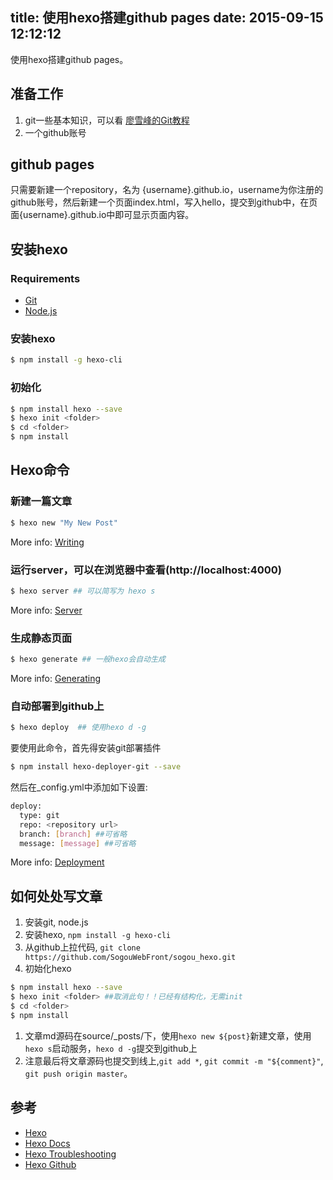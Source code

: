 title: 使用hexo搭建github pages 
date: 2015-09-15 12:12:12
---
使用hexo搭建github pages。
<!--more-->

## 准备工作 
1. git一些基本知识，可以看 [廖雪峰的Git教程](http://www.liaoxuefeng.com/wiki/0013739516305929606dd18361248578c67b8067c8c017b000)
1. 一个github账号

## github pages
只需要新建一个repository，名为 {username}.github.io，username为你注册的github账号，然后新建一个页面index.html，写入hello，提交到github中，在页面{username}.github.io中即可显示页面内容。 

## 安装hexo
### Requirements
* [Git](http://git-scm.com/)
* [Node.js](http://nodejs.org/)

### 安装hexo

``` bash
$ npm install -g hexo-cli
```

### 初始化

``` bash
$ npm install hexo --save
$ hexo init <folder>
$ cd <folder>
$ npm install
```

## Hexo命令

### 新建一篇文章

``` bash
$ hexo new "My New Post"
```

More info: [Writing](http://hexo.io/docs/writing.html)

### 运行server，可以在浏览器中查看(http://localhost:4000)

``` bash
$ hexo server ## 可以简写为 hexo s 
```

More info: [Server](http://hexo.io/docs/server.html)

### 生成静态页面

``` bash
$ hexo generate ## 一般hexo会自动生成
```

More info: [Generating](http://hexo.io/docs/generating.html)

### 自动部署到github上

``` bash
$ hexo deploy  ## 使用hexo d -g 
```

要使用此命令，首先得安装git部署插件

``` bash
$ npm install hexo-deployer-git --save
```

然后在_config.yml中添加如下设置:

``` bash
deploy:
  type: git
  repo: <repository url>
  branch: [branch] ##可省略
  message: [message] ##可省略
```

More info: [Deployment](http://hexo.io/docs/deployment.html)

## 如何处处写文章
1. 安装git, node.js
1. 安装hexo, `npm install -g hexo-cli`
1. 从github上拉代码, `git clone https://github.com/SogouWebFront/sogou_hexo.git`
1. 初始化hexo

``` bash
$ npm install hexo --save
$ hexo init <folder> ##取消此句！！已经有结构化，无需init
$ cd <folder>
$ npm install
```

1. 文章md源码在source/_posts/下，使用`hexo new ${post}`新建文章，使用`hexo s`启动服务，`hexo d -g`提交到github上
1. 注意最后将文章源码也提交到线上,`git add *`, `git commit -m "${comment}"`, `git push origin master`。
 
## 参考
* [Hexo](http://hexo.io/)
* [Hexo Docs](https://hexo.io/docs/)
* [Hexo Troubleshooting](http://hexo.io/docs/troubleshooting.html)
* [Hexo Github](https://github.com/hexojs/hexo) 
